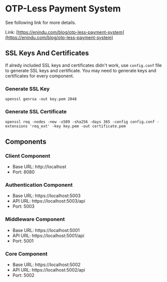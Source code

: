 # OTP-Less Payment System

See following link for more details.

Link: [https://enindu.com/blog/otp-less-payment-system](https://enindu.com/blog/otp-less-payment-system)

## SSL Keys And Certificates

If alredy included SSL keys and certificates didn't work, use `config.conf` file to generate SSL keys and certificate. You may need to generate keys and certificates for every component.

### Generate SSL Key

```
openssl genrsa -out key.pem 2048
```

### Generate SSL Certificate

```
openssl req -nodes -new -x509 -sha256 -days 365 -config config.conf -extensions 'req_ext' -key key.pem -out certificate.pem
```

## Components

### Client Component

- Base URL: http://localhost
- Port: 8080

### Authentication Component

- Base URL: https://localhost:5003
- API URL: https://localhost:5003/api
- Port: 5003

### Middleware Component

- Base URL: https://localhost:5001
- API URL: https://localhost:5001/api
- Port: 5001

### Core Component

- Base URL: https://localhost:5002
- API URL: https://localhost:5002/api
- Port: 5002
